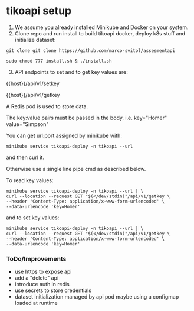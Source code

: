 # tikoapi setup

1) We assume you already installed Minikube and Docker on your system.
2) Clone repo and run install to build tikoapi docker, deploy k8s stuff and initialize dataset:
```
git clone git clone https://github.com/marco-svitol/assesmentapi
```
```
sudo chmod 777 install.sh & ./install.sh
```
3) API endpoints to set and to get key values are:
  
  {{host}}/api/v1/setkey
  
  {{host}}/api/v1/getkey
  
  
  A Redis pod is used to store data.
  
  
  
  The key:value pairs must be passed in the body. i.e. key="Homer" value="Simpson"
  
  You can get url:port assigned by minikube with:
  
  ```
  minikube service tikoapi-deploy -n tikoapi --url
  ```
  
  and then curl it.
  
  Otherwise use a single line pipe cmd as described below.
  
  To read key values:
```
minikube service tikoapi-deploy -n tikoapi --url | \
curl --location --request GET "$(</dev/stdin)"/api/v1/getkey \
--header 'Content-Type: application/x-www-form-urlencoded' \
--data-urlencode 'key=Homer'
```

and to set key values:

```
minikube service tikoapi-deploy -n tikoapi --url | \
curl --location --request GET "$(</dev/stdin)"/api/v1/getkey \
--header 'Content-Type: application/x-www-form-urlencoded' \
--data-urlencode 'key=Homer'
```

### ToDo/Improvements

- use https to expose api
- add a "delete" api
- introduce auth in redis
- use secrets to store credentials
- dataset initialization managed by api pod maybe using a configmap loaded at runtime 


